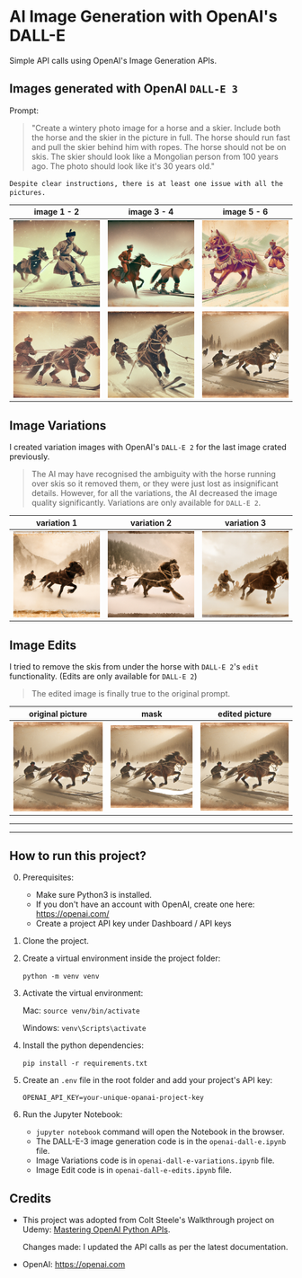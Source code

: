 # AI Image Generation with OpenAI's DALL-E

Simple API calls using OpenAI's Image Generation APIs.

## Images generated with OpenAI `DALL-E 3`

Prompt:

> "Create a wintery photo image for a horse and a skier. Include both the horse and the skier in the picture in full. The horse should run fast and pull the skier behind him with ropes. The horse should not be on skis. The skier should look like a Mongolian person from 100 years ago. The photo should look like it's 30 years old."

    Despite clear instructions, there is at least one issue with all the pictures.

|            image 1 - 2             |            image 3 - 4             |            image 5 - 6             |
| :--------------------------------: | :--------------------------------: | :--------------------------------: |
| ![skijoer1](./images/skijoer.png)  | ![skijoer2](./images/skijoer2.png) | ![skijoer3](./images/skijoer3.png) |
| ![skijoer4](./images/skijoer4.png) | ![skijoer5](./images/skijoer5.png) | ![skijoer6](./images/skijoer6.png) |

## Image Variations

I created variation images with OpenAI's `DALL-E 2` for the last image crated previously.

> The AI may have recognised the ambiguity with the horse running over skis so it removed them, or they were just lost as insignificant details. However, for all the variations, the AI decreased the image quality significantly. Variations are only available for `DALL-E 2`.

| variation 1 | variation 2 | variation 3 |
| :---------: | :---------: | :---------: |
| ![variation1](./image-variations/skijoer-variation-0.png) | ![variation2](./image-variations/skijoer-variation-1.png) | ![variation3](./image-variations/skijoer-variation-2.png) |

## Image Edits

I tried to remove the skis from under the horse with `DALL-E 2`'s `edit` functionality. (Edits are only available for `DALL-E 2`)

> The edited image is finally true to the original prompt.

|              original picture              |                     mask                      |                   edited picture                    |
| :----------------------------------------: | :-------------------------------------------: | :-------------------------------------------------: |
| ![original-picture](./images/skijoer6.png) | ![masked-picture](./images/skijoer6-mask.png) | ![edited-picture](./image-edits/skijoer-edit-1.png) |

---

---

## How to run this project?

0. Prerequisites:

   - Make sure Python3 is installed.
   - If you don't have an account with OpenAI, create one here: https://openai.com/
   - Create a project API key under Dashboard / API keys

1. Clone the project.

2. Create a virtual environment inside the project folder:

   `python -m venv venv`

3. Activate the virtual environment:

   Mac: `source venv/bin/activate`

   Windows: `venv\Scripts\activate`

4. Install the python dependencies:

   `pip install -r requirements.txt`

5. Create an `.env` file in the root folder and add your project's API key:

   ```
   OPENAI_API_KEY=your-unique-opanai-project-key

   ```

6. Run the Jupyter Notebook:

   - `jupyter notebook` command will open the Notebook in the browser.
   - The DALL-E-3 image generation code is in the `openai-dall-e.ipynb` file.
   - Image Variations code is in `openai-dall-e-variations.ipynb` file.
   - Image Edit code is in `openai-dall-e-edits.ipynb` file.

## Credits

- This project was adopted from Colt Steele's Walkthrough project on Udemy: [Mastering OpenAI Python APIs](https://www.udemy.com/course/mastering-openai/?couponCode=24T3MT53024).

  Changes made: I updated the API calls as per the latest documentation.

- OpenAI: https://openai.com
